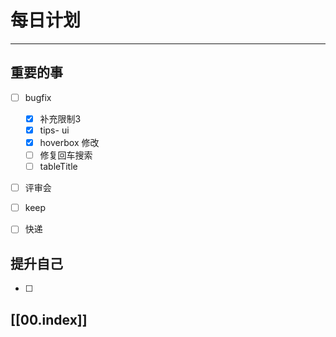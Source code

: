 
# 每日计划
---
## 重要的事

- [ ]  bugfix
    - [x] 补充限制3
    - [x] tips- ui
    - [x] hoverbox 修改
    - [ ] 修复回车搜索
    - [ ] tableTitle
- [ ]  评审会
- [ ]  keep
- [ ] 快递




## 提升自己

- [ ] 



## [[00.index]]










